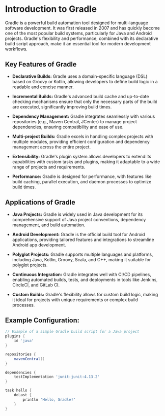 # Introduction to Gradle

Gradle is a powerful build automation tool designed for multi-language software development. It was first released in 2007 and has quickly become one of the most popular build systems, particularly for Java and Android projects. Gradle's flexibility and performance, combined with its declarative build script approach, make it an essential tool for modern development workflows.

## Key Features of Gradle

- **Declarative Builds:** Gradle uses a domain-specific language (DSL) based on Groovy or Kotlin, allowing developers to define build logic in a readable and concise manner.

- **Incremental Builds:** Gradle's advanced build cache and up-to-date checking mechanisms ensure that only the necessary parts of the build are executed, significantly improving build times.

- **Dependency Management:** Gradle integrates seamlessly with various repositories (e.g., Maven Central, JCenter) to manage project dependencies, ensuring compatibility and ease of use.

- **Multi-project Builds:** Gradle excels in handling complex projects with multiple modules, providing efficient configuration and dependency management across the entire project.

- **Extensibility:** Gradle's plugin system allows developers to extend its capabilities with custom tasks and plugins, making it adaptable to a wide range of projects and requirements.

- **Performance:** Gradle is designed for performance, with features like build caching, parallel execution, and daemon processes to optimize build times.

## Applications of Gradle

- **Java Projects:** Gradle is widely used in Java development for its comprehensive support of Java project conventions, dependency management, and build automation.

- **Android Development:** Gradle is the official build tool for Android applications, providing tailored features and integrations to streamline Android app development.

- **Polyglot Projects:** Gradle supports multiple languages and platforms, including Java, Kotlin, Groovy, Scala, and C++, making it suitable for polyglot projects.

- **Continuous Integration:** Gradle integrates well with CI/CD pipelines, enabling automated builds, tests, and deployments in tools like Jenkins, CircleCI, and GitLab CI.

- **Custom Builds:** Gradle's flexibility allows for custom build logic, making it ideal for projects with unique requirements or complex build processes.

## Example Configuration:

```groovy
// Example of a simple Gradle build script for a Java project
plugins {
    id 'java'
}

repositories {
    mavenCentral()
}

dependencies {
    testImplementation 'junit:junit:4.13.2'
}

task hello {
    doLast {
        println 'Hello, Gradle!'
    }
}
```